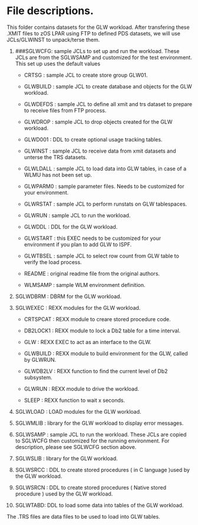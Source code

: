 # File descriptions.

This folder contains datasets for the GLW workload. After transfering these .XMIT files to zOS LPAR using FTP to defined PDS datasets, we will use JCLs/GLWINST to unpack/terse them. 

1. ###SGLWCFG:  sample JCLs to set up and run the workload. These JCLs are from the SGLWSAMP and customized for the test environment. This set up uses the default values

	* CRTSG : sample JCL to create store group GLW01.   
	
	* GLWBUILD  : sample JCL to create database and objects for the GLW workload.   
	
	* GLWDEFDS  : sample JCL to define all xmit and trs dataset to prepare to receive files from FTP process.
	
	* GLWDROP   : sample JCL to drop objects created for the GLW workload.
	
	* GLWD001   : DDL to create optional usage tracking tables.
	
	* GLWINST   : sample JCL to receive data from xmit datasets and unterse the TRS datasets.   
	
	* GLWLDALL  : sample JCL to load data into GLW tables, in case of a WLMU has not been set up.
	
	* GLWPARM0  : sample parameter files. Needs to be customized for your environment.
	
	* GLWRSTAT  : sample JCL to perform runstats on GLW tablespaces.
	
	* GLWRUN    : sample JCL to run the workload.
	
	* GLWDDL    : DDL for the GLW workload.   
	
	* GLWSTART  : this EXEC needs to be customized for your environment if you plan to add GLW to ISPF.
	
	* GLWTBSEL  : sample JCL to select row count from GLW table to verify the load process.
	
	* README    : original readme file from the original authors.
	
	* WLMSAMP   : sample WLM environment definition.
	
2. 	SGLWDBRM : DBRM  for the GLW workload.

3. SGLWEXEC : REXX modules for the GLW workload. 

	* CRTSPCAT  : REXX module to creare stored procedure code.
	
	* DB2LOCK1  : REXX module to lock a Db2 table for a time interval.
	
	* GLW       : REXX EXEC to act as an interface to the GLW.
	
	* GLWBUILD  : REXX module to build environment for the GLW, called by GLWRUN.
	
	* GLWDB2LV  : REXX function to find the current level of Db2 subsystem.
	
	* GLWRUN    : REXX module to drive the workload.
	
	* SLEEP     : REXX function to wait x seconds.
	
4. SGLWLOAD : LOAD modules for the GLW workload.

5. SGLWMLIB : library for the GLW workload to display error messages.

6. SGLWSAMP : sample JCL to run the workload. These JCLs are copied to SGLWCFG  then customized for the running environment. For description, please see SGLWCFG section above.

7. SGLWSLIB : library for the GLW workload.

8. SGLWSRCC : DDL to create stored procedures ( in C language )used by the GLW workload.

9. SGLWSRCN : DDL to create stored procedures ( Native stored procedure ) used by the GLW workload.

10. SGLWTABD: DDL to load some data into tables of the GLW workload.



The .TRS files are data files  to be used to load into GLW tables.